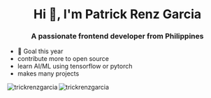 
<h1 align="center">Hi 👋, I'm Patrick Renz Garcia</h1>
<h3 align="center">A passionate frontend developer from Philippines</h3>

- 📝 Goal this year
- contribute more to open source
- learn AI/ML using tensorflow or pytorch
- makes many projects


<img align="left" src="https://github-readme-stats.vercel.app/api/top-langs?username=trickrenzgarcia&show_icons=true&locale=en&layout=compact&theme=github_dark" alt="trickrenzgarcia" />

<img align="center" src="https://github-readme-stats.vercel.app/api?username=trickrenzgarcia&show_icons=true&locale=en&theme=github_dark" alt="trickrenzgarcia" />

